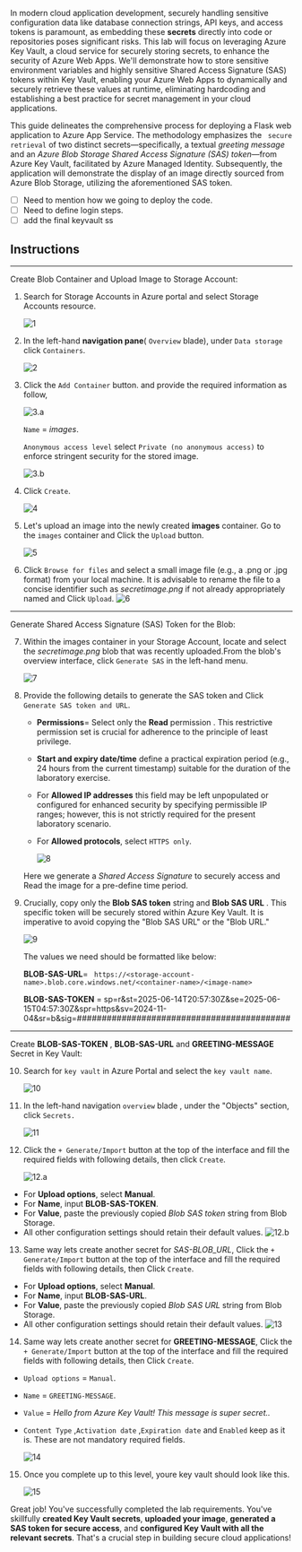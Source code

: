 In modern cloud application development, securely handling sensitive configuration data like database connection strings, API keys, and access tokens is paramount, as embedding these **secrets** directly into code or repositories poses significant risks. This lab will focus on leveraging Azure Key Vault, a cloud service for securely storing secrets, to enhance the security of Azure Web Apps. We'll demonstrate how to store sensitive environment variables and highly sensitive Shared Access Signature (SAS) tokens within Key Vault, enabling your Azure Web Apps to dynamically and securely retrieve these values at runtime, eliminating hardcoding and establishing a best practice for secret management in your cloud applications.

This guide delineates the comprehensive process for deploying a Flask web application to Azure App Service. The methodology emphasizes the ` secure retrieval` of two distinct secrets—specifically, a textual *greeting message* and an *Azure Blob Storage Shared Access Signature (SAS) token*—from Azure Key Vault, facilitated by Azure Managed Identity. Subsequently, the application will demonstrate the display of an image directly sourced from Azure Blob Storage, utilizing the aforementioned SAS token. 

- [ ] Need to mention how we going to deploy the code.
- [ ] Need to define login steps.
- [ ] add the final keyvault ss
  
## Instructions
 
---

Create Blob Container and Upload Image to Storage Account:

1. Search for Storage Accounts in Azure portal and select Storage Accounts resource.
    
   ![1](./assets/image1.png)

2. In the left-hand **navigation pane**( `Overview` blade), under `Data storage` click `Containers`.

   ![2](./assets/snapshot5.png)

3. Click the `Add Container` button. and provide the required information as follow,

     ![3.a](./assets/snapshot6.png)

     `Name` = *images*.

     `Anonymous access level` select `Private (no anonymous access)` to enforce stringent security for the stored image.

     ![3.b](./assets/snapshot7.png)

4.  Click `Create`.
   
    ![4](./assets/image2.png)
   

5. Let's upload an image into the newly created **images** container. Go to the `images` container and Click the `Upload` button.

    ![5](./assets/snapshot8.png)

6. Click `Browse for files` and select a small image file (e.g., a .png or .jpg format) from your local machine. It is advisable to rename the file to a concise identifier such as *secretimage.png* if not already appropriately named and Click `Upload`.
   ![6](./assets/snapshot9.png)


     

---
Generate Shared Access Signature (SAS) Token for the Blob:

7. Within the images container in your Storage Account, locate and select the *secretimage.png* blob that was recently uploaded.From the blob's overview interface, click `Generate SAS` in the left-hand menu.

    ![7](./assets/snapshot10.png)

8. Provide the following details to generate the SAS token and Click `Generate SAS token and URL`.
    
   * **Permissions**= Select only the **Read** permission . This restrictive permission set is crucial for adherence to the principle of least privilege.
   * **Start and expiry date/time** define a practical expiration period (e.g., 24 hours from the current timestamp) suitable for the duration of the laboratory exercise.
   * For **Allowed IP addresses** this field may be left unpopulated or configured for enhanced security by specifying permissible IP ranges; however, this is not strictly required for the present laboratory scenario.
   * For **Allowed protocols**, select `HTTPS only`.

     ![8](./assets/snapshot11.png)

   Here we generate a *Shared Access Signature* to securely access and Read the image for a pre-define time period.

9. Crucially, copy only the **Blob SAS token** string and **Blob SAS URL** . This specific token will be securely stored within Azure Key Vault. It is imperative to avoid copying the "Blob SAS URL" or the "Blob URL."

    ![9](./assets/snapshot12.png)

    The values we need should be formatted like below:<p>
    **BLOB-SAS-URL**= ``` https://<storage-account-name>.blob.core.windows.net/<container-name>/<image-name>```</p>
    **BLOB-SAS-TOKEN** = sp=r&st=2025-06-14T20:57:30Z&se=2025-06-15T04:57:30Z&spr=https&sv=2024-11-04&sr=b&sig=###########################################
   
---


Create  **BLOB-SAS-TOKEN** , **BLOB-SAS-URL** and **GREETING-MESSAGE** Secret in Key Vault:

10.  Search for `key vault` in Azure Portal and select the `key vault name`.  
    
     ![10](./assets/snapshot.png)


11. In the left-hand navigation  `overview` blade , under the "Objects" section, click `Secrets.`
   
    ![11](./assets/snapshot1.png)

12. Click the `+ Generate/Import` button at the top of the interface and fill the required fields with following details, then click `Create`.

    ![12.a](./assets/snapshot2.png)
   * For **Upload options**, select **Manual**.
   * For **Name**, input **BLOB-SAS-TOKEN**.
   * For **Value**, paste the previously copied *Blob SAS token* string from Blob Storage.
   * All other configuration settings should retain their default values.
   ![12.b](./assets/snapshot13.png)


    

13. Same way lets create another secret for *SAS-BLOB_URL*, Click the `+ Generate/Import` button at the top of the interface and fill the required fields with following details, then Click `Create`.

   * For **Upload options**, select **Manual**.
   * For **Name**, input **BLOB-SAS-URL**.
   * For **Value**, paste the previously copied *Blob SAS URL* string from Blob Storage.
   * All other configuration settings should retain their default values.
   ![13](./assets/snapshot14.png)

14. Same way lets create another secret for **GREETING-MESSAGE**, Click the `+ Generate/Import` button at the top of the interface and fill the required fields with following details, then Click `Create`.
   * `Upload options` = `Manual`.
   * `Name`  = `GREETING-MESSAGE`. 
   * `Value` = *Hello from Azure Key Vault! This message is super secret..*
   * `Content Type` ,`Activation date` ,`Expiration date` and `Enabled` keep as it is. These are not mandatory required fields.

     ![14](./assets/snapshot3.png)



 

15. Once you complete up to this level, youre key vault should look like this.

    ![15](./assets/snapshot15.png)

Great job! You've successfully completed the lab requirements. You've skillfully **created Key Vault secrets**, **uploaded your image**, **generated a SAS token for secure access**, and **configured Key Vault with all the relevant secrets**. That's a crucial step in building secure cloud applications!



